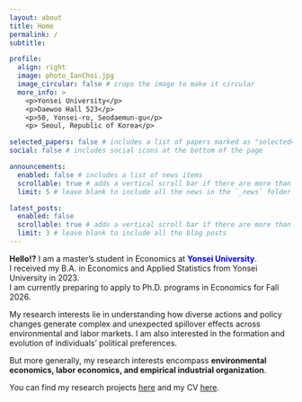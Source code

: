 ```yaml
---
layout: about
title: Home
permalink: /
subtitle: 

profile:
  align: right
  image: photo_IanChoi.jpg
  image_circular: false # crops the image to make it circular
  more_info: >
    <p>Yonsei University</p>
    <p>Daewoo Hall 523</p>
    <p>50, Yonsei-ro, Seodaemun-gu</p>
    <p> Seoul, Republic of Korea</p>

selected_papers: false # includes a list of papers marked as "selected={true}"
social: false # includes social icons at the bottom of the page

announcements:
  enabled: false # includes a list of news items
  scrollable: true # adds a vertical scroll bar if there are more than 3 news items
  limit: 5 # leave blank to include all the news in the `_news` folder

latest_posts:
  enabled: false
  scrollable: true # adds a vertical scroll bar if there are more than 3 new posts items
  limit: 3 # leave blank to include all the blog posts
---
```


**Hello!?** I am a master’s student in Economics at **<font color="blue">Yonsei University</font>**.  
I received my B.A. in Economics and Applied Statistics from Yonsei University in 2023.  
I am currently preparing to apply to Ph.D. programs in Economics for Fall 2026.

My research interests lie in understanding how diverse actions and policy changes generate complex and unexpected spillover effects across environmental and labor markets. I am also interested in the formation and evolution of individuals’ political preferences.

But more generally, my research interests encompass **environmental economics, labor economics, and empirical industrial organization**.

You can find my research projects [here](/research/) and my CV [here](/assets/pdf/CV_(October_2025).pdf).